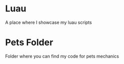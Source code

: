 # Luau
A place where I showcase my luau scripts 

# Pets Folder
Folder where you can find my code for pets mechanics
